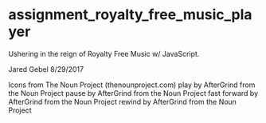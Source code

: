 # assignment_royalty_free_music_player
Ushering in the reign of Royalty Free Music w/ JavaScript.

Jared Gebel
8/29/2017

Icons from The Noun Project (thenounproject.com)
play by AfterGrind from the Noun Project
pause by AfterGrind from the Noun Project
fast forward by AfterGrind from the Noun Project
rewind by AfterGrind from the Noun Project
